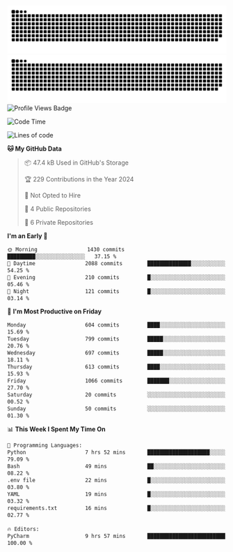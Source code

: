 <img src="https://github.com/nielsbaggerman/nielsbaggerman/blob/output/github-contribution-grid-snake.svg#gh-light-mode-only" alt="GitHub Snake Light">
<img src="https://github.com/nielsbaggerman/nielsbaggerman/blob/output/github-contribution-grid-snake-dark.svg#gh-dark-mode-only" alt="GitHub Snake Dark">
<img src="https://komarev.com/ghpvc/?username=nielsbaggerman&amp;label=Profile+Views" alt="Profile Views Badge" />

<!--START_SECTION:waka-->
![Code Time](http://img.shields.io/badge/Code%20Time-2%2C095%20hrs%2058%20mins-blue)

![Lines of code](https://img.shields.io/badge/From%20Hello%20World%20I%27ve%20Written-7.2%20million%20lines%20of%20code-blue)

**🐱 My GitHub Data** 

> 📦 47.4 kB Used in GitHub's Storage 
 > 
> 🏆 229 Contributions in the Year 2024
 > 
> 🚫 Not Opted to Hire
 > 
> 📜 4 Public Repositories 
 > 
> 🔑 6 Private Repositories 
 > 
**I'm an Early 🐤** 

```text
🌞 Morning                1430 commits        █████████░░░░░░░░░░░░░░░░   37.15 % 
🌆 Daytime                2088 commits        ██████████████░░░░░░░░░░░   54.25 % 
🌃 Evening                210 commits         █░░░░░░░░░░░░░░░░░░░░░░░░   05.46 % 
🌙 Night                  121 commits         █░░░░░░░░░░░░░░░░░░░░░░░░   03.14 % 
```
📅 **I'm Most Productive on Friday** 

```text
Monday                   604 commits         ████░░░░░░░░░░░░░░░░░░░░░   15.69 % 
Tuesday                  799 commits         █████░░░░░░░░░░░░░░░░░░░░   20.76 % 
Wednesday                697 commits         █████░░░░░░░░░░░░░░░░░░░░   18.11 % 
Thursday                 613 commits         ████░░░░░░░░░░░░░░░░░░░░░   15.93 % 
Friday                   1066 commits        ███████░░░░░░░░░░░░░░░░░░   27.70 % 
Saturday                 20 commits          ░░░░░░░░░░░░░░░░░░░░░░░░░   00.52 % 
Sunday                   50 commits          ░░░░░░░░░░░░░░░░░░░░░░░░░   01.30 % 
```


📊 **This Week I Spent My Time On** 

```text
💬 Programming Languages: 
Python                   7 hrs 52 mins       ████████████████████░░░░░   79.09 % 
Bash                     49 mins             ██░░░░░░░░░░░░░░░░░░░░░░░   08.22 % 
.env file                22 mins             █░░░░░░░░░░░░░░░░░░░░░░░░   03.80 % 
YAML                     19 mins             █░░░░░░░░░░░░░░░░░░░░░░░░   03.32 % 
requirements.txt         16 mins             █░░░░░░░░░░░░░░░░░░░░░░░░   02.77 % 

🔥 Editors: 
PyCharm                  9 hrs 57 mins       █████████████████████████   100.00 % 
```


<!--END_SECTION:waka-->
